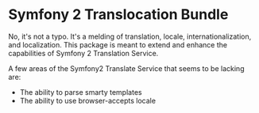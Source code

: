 Symfony 2 Translocation Bundle
=================

No, it's not a typo. It's a melding of translation, locale, internationalization, and localization.
This package is meant to extend and enhance the capabilities of Symfony 2 Translation Service.

A few areas of the Symfony2 Translate Service that seems to be lacking are:

* The ability to parse smarty templates
* The ability to use browser-accepts locale
